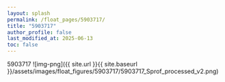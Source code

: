 ```yaml
---
layout: splash
permalink: /float_pages/5903717/
title: "5903717"
author_profile: false
last_modified_at: 2025-06-13
toc: false
---
```

 
5903717
![img-png]({{ site.url }}{{ site.baseurl }}/assets/images/float_figures/5903717/5903717_Sprof_processed_v2.png)